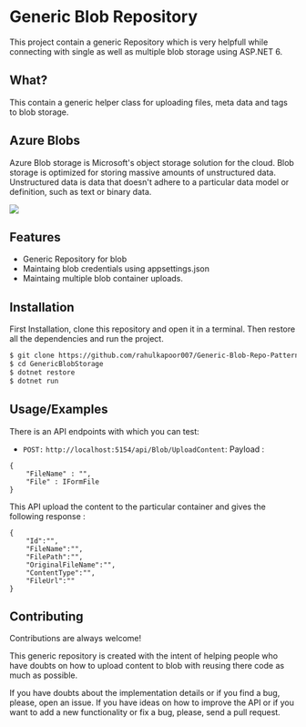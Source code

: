 
# Generic Blob Repository

This project contain a generic Repository which is very helpfull while connecting with single as well as multiple blob storage using ASP.NET 6.

## What?

This contain a generic helper class for uploading files, meta data and tags to blob storage.



## Azure Blobs
Azure Blob storage is Microsoft's object storage solution for the cloud. Blob storage is optimized for storing massive amounts of unstructured data. Unstructured data is data that doesn't adhere to a particular data model or definition, such as text or binary data.

<img src="https://docs.microsoft.com/en-us/azure/storage/blobs/media/storage-blobs-introduction/blob1.png" />

## Features

- Generic Repository for blob
- Maintaing blob credentials using appsettings.json
- Maintaing multiple blob container uploads.


## Installation

First Installation, clone this repository and open it in a terminal. Then restore all the dependencies and run the project.


```sh
$ git clone https://github.com/rahulkapoor007/Generic-Blob-Repo-Pattern.git
$ cd GenericBlobStorage
$ dotnet restore
$ dotnet run
```

## Usage/Examples

There is an API endpoints with which you can test:

 - `POST:` `http://localhost:5154/api/Blob/UploadContent`: 
 Payload :
 ```
 {
     "FileName" : "",
     "File" : IFormFile
 }
 ```

 This API upload the content to the particular container and gives the following response :
 ```
 {
     "Id":"",
     "FileName":"",
     "FilePath":"",
     "OriginalFileName":"",
     "ContentType":"",
     "FileUrl":""
 }
 ```
## Contributing

Contributions are always welcome!

This generic repository is created with the intent of helping people who have doubts on how to upload content to blob with reusing there code as much as possible.

If you have doubts about the implementation details or if you find a bug, please, open an issue. If you have ideas on how to improve the API or if you want to add a new functionality or fix a bug, please, send a pull request.